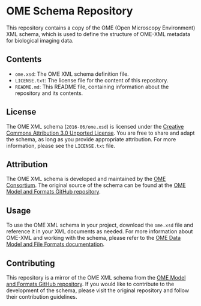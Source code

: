 # OME Schema Repository

This repository contains a copy of the OME (Open Microscopy Environment) XML schema, which is used to define the structure of OME-XML metadata for biological imaging data.

## Contents

- `ome.xsd`: The OME XML schema definition file.
- `LICENSE.txt`: The license file for the content of this repository.
- `README.md`: This README file, containing information about the repository and its contents.

## License

The OME XML schema (`2016-06/ome.xsd`) is licensed under the [Creative Commons Attribution 3.0 Unported License](https://creativecommons.org/licenses/by/3.0/). You are free to share and adapt the schema, as long as you provide appropriate attribution. For more information, please see the `LICENSE.txt` file.

## Attribution

The OME XML schema is developed and maintained by the [OME Consortium](https://www.openmicroscopy.org/). The original source of the schema can be found at the [OME Model and Formats GitHub repository](https://github.com/ome/ome-model).

## Usage

To use the OME XML schema in your project, download the `ome.xsd` file and reference it in your XML documents as needed. For more information about OME-XML and working with the schema, please refer to the [OME Data Model and File Formats documentation](https://docs.openmicroscopy.org/ome-model/).

## Contributing

This repository is a mirror of the OME XML schema from the [OME Model and Formats GitHub repository](https://github.com/ome/ome-model). If you would like to contribute to the development of the schema, please visit the original repository and follow their contribution guidelines.

